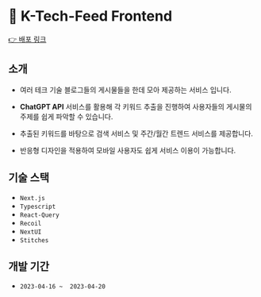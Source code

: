 # 📱 K-Tech-Feed Frontend

<a href="https://k-tech-feed.site/">👉 배포 링크</a>

## 소개

- 여러 테크 기술 블로그들의 게시물들을 한데 모아 제공하는 서비스 입니다.

- **ChatGPT API** 서비스를 활용해 각 키워드 추출을 진행하여 사용자들의 게시물의 주제를 쉽게 파악할 수 있습니다.

- 추출된 키워드를 바탕으로 검색 서비스 및 주간/월간 트렌드 서비스를 제공합니다.

- 반응형 디자인을 적용하여 모바일 사용자도 쉽게 서비스 이용이 가능합니다.


## 기술 스택

- `Next.js`
- `Typescript`
- `React-Query`
- `Recoil`
- `NextUI`
- `Stitches`

## 개발 기간

- `2023-04-16 ~  2023-04-20`